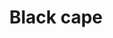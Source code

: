 ---
layout: item
title: Black cape
item-id: 1019
datatable: true
id: 1019
name: "Black cape"
members: false
lowalch: 2
highalch: 4
examine: "A warm black cape."
monsters:
  - id: 518
    name: "Highwayman"
    members: false
    combat_level: 5
    wiki_url: "https://oldschool.runescape.wiki/w/Highwayman"
    drops:
      - quantity: "1"
        rarity: 1
        drop_requirements: null
---
